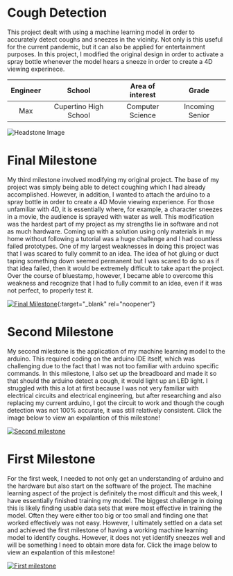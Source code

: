 ﻿# Cough Detection
This project dealt with using a machine learning model in order to accurately detect coughs and sneezes in the vicinity. Not only is this useful for the current pandemic, but it can also be applied for entertainment purposes. In this project, I modified the original design in order to activate a spray bottle whenever the model hears a sneeze in order to create a 4D viewing experinece. 

| **Engineer** | **School** | **Area of interest** | **Grade** |
|:--:|:--:|:--:|:--:|
| Max | Cupertino High School | Computer Science | Incoming Senior

![Headstone Image](https://imgur.com/a/3Q7mNPG)
  
# Final Milestone
My third milestone involved modifying my original project. The base of my project was simply being able to detect coughing which I had already accomplished. However, in addition, I wanted to attach the arduino to a spray bottle in order to create a 4D Movie viewing experience. For those unfamiliar with 4D, it is essentially where, for example, a character sneezes in a movie, the audience is sprayed with water as well. This modification was the hardest part of my project as my strengths lie in software and not as much hardware. Coming up with a solution using only 
materials in my home without following a tutorial was a huge challenge and I had countless failed prototypes. One of my largest weaknesses in doing this project was that I was scared to fully commit to an idea. The idea of hot gluing or duct taping something down seemed permanent but I was scared to do so as if that idea failed, then it would be extremely difficult to take apart the project. Over the course of bluestamp, however, I became able to overcome this weakness and recognize that I had to fully commit to an idea, even if it was not perfect, to properly test it. 


[![Final Milestone](https://res.cloudinary.com/marcomontalbano/image/upload/v1612573869/video_to_markdown/images/youtube--F7M7imOVGug-c05b58ac6eb4c4700831b2b3070cd403.jpg )](https://www.youtube.com/watch?v=F7M7imOVGug&feature=emb_logo "Final Milestone"){:target="_blank" rel="noopener"}

# Second Milestone
My second milestone is the application of my machine learning model to the arduino. This required coding on the arduino IDE itself, which was challenging due to the fact that I was not too familiar with arduino specific commands. In this milestone, I also set up the breadboard and made it so that should the arduino detect a cough, it would light up an LED light. I struggled with this a lot at first because I was not very familiar with electrical circuits and electrical engineering, but after researching and also replacing my current arduino, I got the circuit to work and though the cough detection was not 100% accurate, it was still relatively consistent. Click the image below to view an expalantion of this milestone!

[![Second milestone](https://res.cloudinary.com/marcomontalbano/image/upload/v1624643687/video_to_markdown/images/youtube--AWMVXFQ_T2o-c05b58ac6eb4c4700831b2b3070cd403.jpg)](https://youtu.be/AWMVXFQ_T2o "Second milestone")
# First Milestone
  
For the first week, I needed to not only get an understanding of arduino and the hardware but also start on the software of the project. The machine learning aspect of the project is definitely the most difficult and this week, I have essentially finished training my model. The biggest challenge in doing this is likely finding usable data sets that were most effective in training the model. Often they were either too big or too small and finding one that worked effectively was not easy. However, I ultimately settled on a data set and achieved the first milestone of having a working machine learning model to identify coughs. However, it does not yet identify sneezes well and will be something I need to obtain more data for. Click the image below to view an expalantion of this milestone!

[![First milestone](https://res.cloudinary.com/marcomontalbano/image/upload/v1624643603/video_to_markdown/images/youtube--kzJgmHecD_0-c05b58ac6eb4c4700831b2b3070cd403.jpg)](https://www.youtube.com/watch?v=kzJgmHecD_0 "First milestone")
